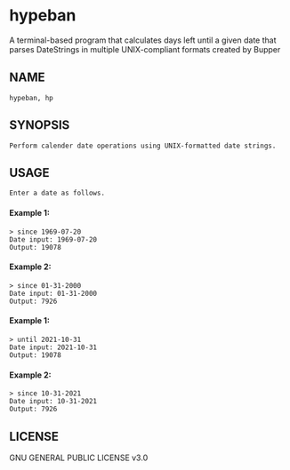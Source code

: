 # hypeban

A terminal-based program that calculates days left until a given date that parses DateStrings
in multiple UNIX-compliant formats created by Bupper

## NAME
    hypeban, hp

## SYNOPSIS
    Perform calender date operations using UNIX-formatted date strings.

## USAGE
    Enter a date as follows.

#### Example 1:
    > since 1969-07-20
    Date input: 1969-07-20
    Output: 19078

#### Example 2:
    > since 01-31-2000
    Date input: 01-31-2000
    Output: 7926

#### Example 1:
    > until 2021-10-31
    Date input: 2021-10-31
    Output: 19078

#### Example 2:
    > since 10-31-2021
    Date input: 10-31-2021
    Output: 7926

## LICENSE
GNU GENERAL PUBLIC LICENSE v3.0